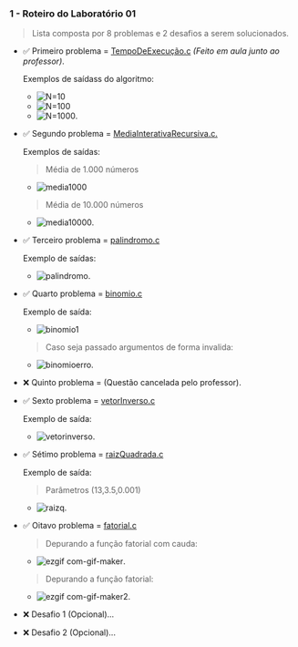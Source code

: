 ### **1 - Roteiro do Laboratório 01**
 
 >  Lista composta por 8 problemas e 2 desafios a serem solucionados.

- :white_check_mark: Primeiro problema = [TempoDeExecução.c](https://github.com/kennedyAlvess/Estrutura-de-dados-II/blob/main/Roteiro%20do%20Laboratório%2001/tempoDeExecução.c) *(Feito em aula junto ao professor)*.

    Exemplos de saídass do algoritmo:

    - ![N=10](https://user-images.githubusercontent.com/75337290/158283808-5a7c45d5-7479-48f2-9bcf-8a4f91dd7444.png)
    - ![N=100](https://user-images.githubusercontent.com/75337290/158285255-e7734c7a-8406-4ed9-8d42-31072d67e23c.png)
    - ![N=1000](https://user-images.githubusercontent.com/75337290/158285258-a6acb558-f7f3-4496-9f9f-6ce705c2d0f1.png).

- :white_check_mark: Segundo problema = [MediaInterativaRecursiva.c.](https://github.com/kennedyAlvess/Estrutura-de-dados-II/blob/main/Roteiro%20do%20Laboratório%2001/MediaInterativaRecursiva.c)

    Exemplos de saídas:
    > Média de 1.000 números 
    - ![media1000](https://user-images.githubusercontent.com/75337290/158309129-00d1f952-bd42-4691-8f77-ebc4956bee43.png)
    > Média de 10.000 números
     - ![media10000](https://user-images.githubusercontent.com/75337290/158309287-451a4e73-f4fd-4c84-b21f-f763e0e72b11.png).

- :white_check_mark: Terceiro problema = [palindromo.c](https://github.com/kennedyAlvess/Estrutura-de-dados-II/blob/main/Roteiro%20do%20Laboratório%2001/palindromo.c)

    Exemplo de saídas:
    - ![palindromo](https://user-images.githubusercontent.com/75337290/158451282-7d869288-dcdb-400d-92f7-fd3f769d47a4.png).

- :white_check_mark: Quarto problema = [binomio.c](https://github.com/kennedyAlvess/Estrutura-de-dados-II/blob/main/Roteiro%20do%20Laboratório%2001/binomio.c)

    Exemplo de saída:
    - ![binomio1](https://user-images.githubusercontent.com/75337290/159483558-b16a65ef-cea2-4b61-a8e8-048ea6f532d4.png)
    > Caso seja passado argumentos de forma invalida:
    - ![binomioerro](https://user-images.githubusercontent.com/75337290/159483635-11396354-88a0-42e1-b8e5-6977e4160803.png).

- :x: Quinto problema = (Questão cancelada pelo professor).
- :white_check_mark: Sexto problema = [vetorInverso.c](https://github.com/kennedyAlvess/Estrutura-de-dados-II/blob/main/Roteiro%20do%20Laboratório%2001/vetorInverso.c)

    Exemplo de saída:
    - ![vetorinverso](https://user-images.githubusercontent.com/75337290/159529252-30ad3b3f-b822-4fc1-a96c-2e4d2735bf43.png).
- :white_check_mark: Sétimo problema = [raizQuadrada.c](https://github.com/kennedyAlvess/Estrutura-de-dados-II/blob/main/Roteiro%20do%20Laboratório%2001/raizQuadrada.c)

    Exemplo de saída:
    > Parâmetros (13,3.5,0.001)
    - ![raizq](https://user-images.githubusercontent.com/75337290/159562363-df345934-cbbc-4bd7-8023-e69a84477756.png).
- :white_check_mark: Oitavo problema = [fatorial.c](https://github.com/kennedyAlvess/Estrutura-de-dados-II/blob/main/Roteiro%20do%20Laboratório%2001/fatorial.c)

    > Depurando a função fatorial com cauda:
    - ![ezgif com-gif-maker](https://user-images.githubusercontent.com/75337290/159579254-cdfb0b8e-7c6a-4d4a-aaa2-46a69f54677b.gif).
    > Depurando a função fatorial:
    - ![ezgif com-gif-maker2](https://user-images.githubusercontent.com/75337290/159579799-1ccf4456-b0ef-464d-bfb6-5ec7eef016e5.gif).
- :x: Desafio 1  (Opcional)...
- :x: Desafio 2  (Opcional)...